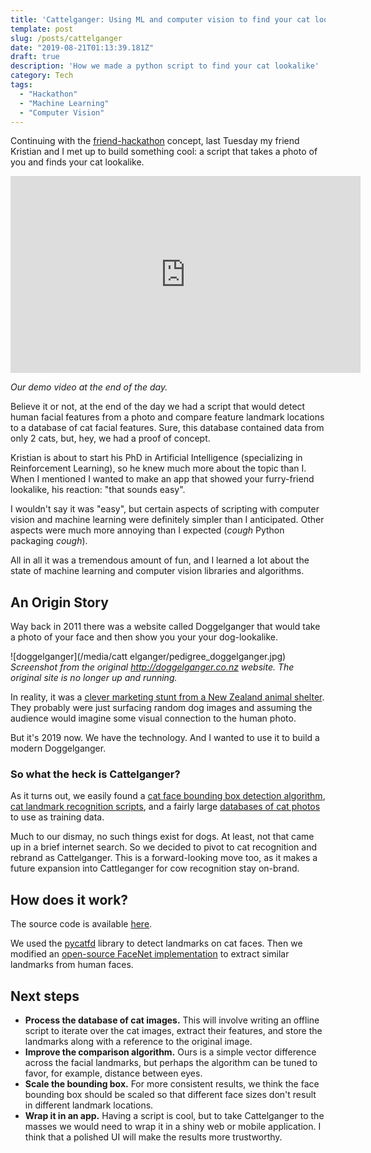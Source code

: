 ```yaml
---
title: 'Cattelganger: Using ML and computer vision to find your cat lookalike'
template: post
slug: /posts/cattelganger
date: "2019-08-21T01:13:39.181Z"
draft: true
description: 'How we made a python script to find your cat lookalike'
category: Tech
tags:
  - "Hackathon"
  - "Machine Learning"
  - "Computer Vision"
---
```


Continuing with the [friend-hackathon](/posts/hackathon-1) concept, last Tuesday my friend Kristian and I met up to build something cool: a script that takes a photo of you and finds your cat lookalike.

<iframe width="560" height="315" src="https://www.youtube.com/embed/nNZps3C8-Zo" frameborder="0" allow="accelerometer; autoplay; encrypted-media; gyroscope; picture-in-picture" allowfullscreen></iframe>

_Our demo video at the end of the day._

Believe it or not, at the end of the day we had a script that would detect human facial features from a photo and compare feature landmark locations to a database of cat facial features. Sure, this database contained data from only 2 cats, but, hey, we had a proof of concept.

Kristian is about to start his PhD in Artificial Intelligence (specializing in Reinforcement Learning), so he knew much more about the topic than I. When I mentioned I wanted to make an app that showed your furry-friend lookalike, his reaction: "that sounds easy".

I wouldn't say it was "easy", but certain aspects of scripting with computer vision and machine learning were definitely simpler than I anticipated. Other aspects were much more annoying than I expected (*cough* Python packaging *cough*).

All in all it was a tremendous amount of fun, and I learned a lot about the state of machine learning and computer vision libraries and algorithms.

## An Origin Story

Way back in 2011 there was a website called Doggelganger that would take a photo of your face and then show you your your dog-lookalike.

![doggelganger](/media/catt
elganger/pedigree_doggelganger.jpg)
_Screenshot from the original http://doggelganger.co.nz website. The original site is no longer up and running._

In reality, it was a [clever marketing stunt from a New Zealand animal shelter](http://doggelganger.co.nz/). They probably were just surfacing random dog images and assuming the audience would imagine some visual connection to the human photo.

But it's 2019 now. We have the technology. And I wanted to use it to build a modern Doggelganger.

### So what the heck is Cattelganger?

As it turns out, we easily found a [cat face bounding box detection algorithm](https://github.com/opencv/opencv/tree/master/data/haarcascades), [cat landmark recognition scripts](https://github.com/marando/pycatfd), and a fairly large [databases of cat photos](https://www.kaggle.com/crawford/cat-dataset) to use as training data.

Much to our dismay, no such things exist for dogs. At least, not that came up in a brief internet search. So we decided to pivot to cat recognition and rebrand as Cattelganger. This is a forward-looking move too, as it makes a future expansion into Cattleganger for cow recognition stay on-brand.

## How does it work?

The source code is available [here](TODO).

We used the [pycatfd](TODO) library to detect landmarks on cat faces. Then we modified an [open-source FaceNet implementation](TODO) to extract similar landmarks from human faces.

## Next steps

* **Process the database of cat images.** This will involve writing an offline script to iterate over the cat images, extract their features, and store the landmarks along with a reference to the original image.
* **Improve the comparison algorithm.** Ours is a simple vector difference across the facial landmarks, but perhaps the algorithm can be tuned to favor, for example, distance between eyes.
* **Scale the bounding box.** For more consistent results, we think the face bounding box should be scaled so that different face sizes don't result in different landmark locations.
* **Wrap it in an app.** Having a script is cool, but to take Cattelganger to the masses we would need to wrap it in a shiny web or mobile application. I think that a polished UI will make the results more trustworthy.
